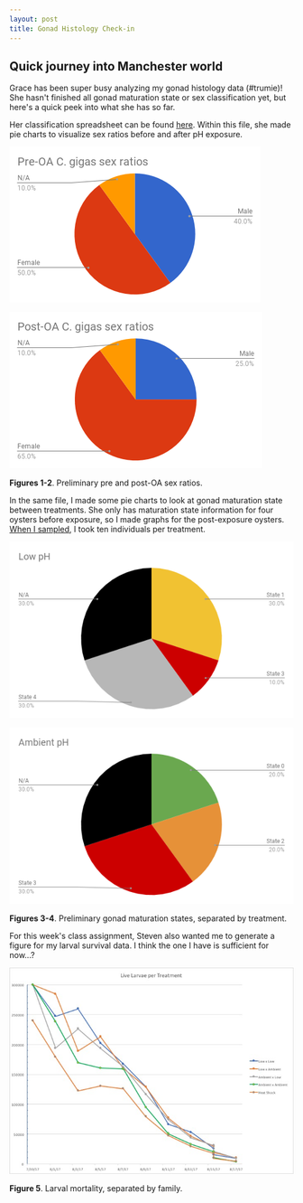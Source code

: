 ```yaml
---
layout: post
title: Gonad Histology Check-in
---
```


## Quick journey into Manchester world

Grace has been super busy analyzing my gonad histology data (#trumie)! She hasn't finished all gonad maturation state or sex classification yet, but here's a quick peek into what she has so far.

Her classification spreadsheet can be found [here](https://docs.google.com/spreadsheets/d/1ObTeYRQwELWhLLdVcAzt4SWPJgtj0u2QmoAxfjgFqtw/edit#gid=0). Within this file, she made pie charts to visualize sex ratios before and after pH exposure.

![pre-OA](https://raw.githubusercontent.com/RobertsLab/project-oyster-oa/master/images/Manchester/Gigas-gonad-histology/2017-11-29-Prelim-Sex-Ratios-Pre-OA.jpeg)

![post-OA](https://raw.githubusercontent.com/RobertsLab/project-oyster-oa/master/images/Manchester/Gigas-gonad-histology/2017-11-29-Prelim-Sex-Ratios-Post-OA.jpeg)

**Figures 1-2**. Preliminary pre and post-OA sex ratios.

In the same file, I made some pie charts to look at gonad maturation state between treatments. She only has maturation state information for four oysters before exposure, so I made graphs for the post-exposure oysters. [When I sampled](https://yaaminiv.github.io/Manchester-Day-52/), I took ten individuals per treatment.

![low](https://raw.githubusercontent.com/RobertsLab/project-oyster-oa/master/images/Manchester/Gigas-gonad-histology/2017-11-29-Prelim-Low-pH-Maturation.jpeg)

![amb](https://raw.githubusercontent.com/RobertsLab/project-oyster-oa/master/images/Manchester/Gigas-gonad-histology/2017-11-29-Prelim-Ambient-pH-Maturation.jpeg)

**Figures 3-4**. Preliminary gonad maturation states, separated by treatment.

For this week's class assignment, Steven also wanted me to generate a figure for my larval survival data. I think the one I have is sufficient for now...?

![larval-mortality](https://raw.githubusercontent.com/RobertsLab/project-oyster-oa/master/data/Manchester/2017-07-30-Pacific-Oyster-Larvae/2017-08-17-Live-Larvae-Counts.jpg)

**Figure 5**. Larval mortality, separated by family.
